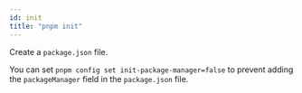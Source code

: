 ```yaml
---
id: init
title: "pnpm init"
---
```


Create a `package.json` file.

You can set `pnpm config set init-package-manager=false` to prevent adding the `packageManager` field in the `package.json` file.
